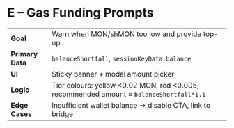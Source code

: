 # E – Gas Funding Prompts

|  |  |
|---|---|
| **Goal** | Warn when MON/shMON too low and provide top-up |
| **Primary Data** | `balanceShortfall`, `sessionKeyData.balance` |
| **UI** | Sticky banner + modal amount picker |
| **Logic** | Tier colours: yellow <0.02 MON, red <0.005; recommended amount = `balanceShortfall*1.1` |
| **Edge Cases** | Insufficient wallet balance → disable CTA, link to bridge |
